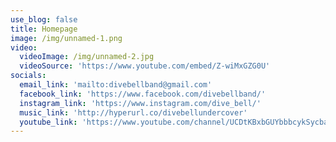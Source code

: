 ```yaml
---
use_blog: false
title: Homepage
image: /img/unnamed-1.png
video:
  videoImage: /img/unnamed-2.jpg
  videoSource: 'https://www.youtube.com/embed/Z-wiMxGZG0U'
socials:
  email_link: 'mailto:divebellband@gmail.com'
  facebook_link: 'https://www.facebook.com/divebellband/'
  instagram_link: 'https://www.instagram.com/dive_bell/'
  music_link: 'http://hyperurl.co/divebellundercover'
  youtube_link: 'https://www.youtube.com/channel/UCDtKBxbGUYbbbcykSycbayA'
---
```


